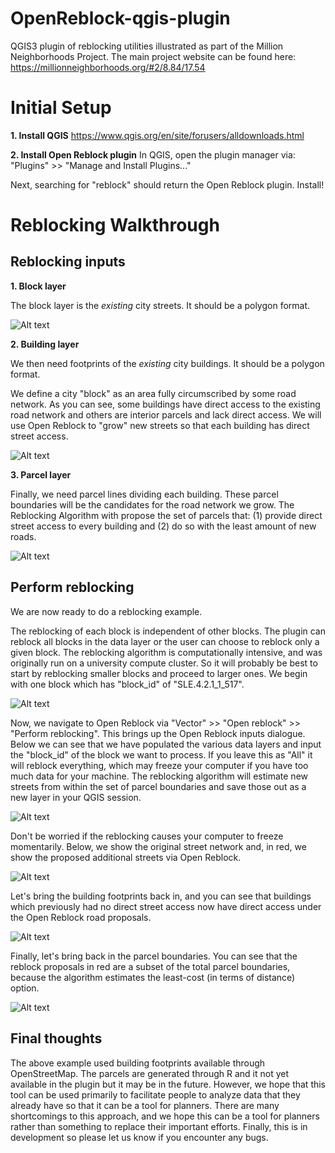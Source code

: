 # OpenReblock-qgis-plugin
QGIS3 plugin of reblocking utilities illustrated as part of the Million Neighborhoods Project. The main project website can be found here: https://millionneighborhoods.org/#2/8.84/17.54

# Initial Setup
**1. Install QGIS**
https://www.qgis.org/en/site/forusers/alldownloads.html

**2. Install Open Reblock plugin**
In QGIS, open the plugin manager via: "Plugins" >> "Manage and Install Plugins..."

Next, searching for "reblock" should return the Open Reblock plugin. Install!

# Reblocking Walkthrough

## Reblocking inputs
**1. Block layer**

The block layer is the *existing* city streets. It should be a polygon format.

![Alt text](https://github.com/CooperNederhood/OpenReblock-qgis-plugin/blob/master/how_to/s0_block_data.png "Title")


**2. Building layer**

We then need footprints of the *existing* city buildings. It should be a polygon format.

We define a city "block" as an area fully circumscribed by some road network. As you can see, some buildings have direct access to the existing road network and others are interior parcels and lack direct access. We will use Open Reblock to "grow" new streets so that each building has direct street access.

![Alt text](https://github.com/CooperNederhood/OpenReblock-qgis-plugin/blob/master/how_to/s1_building_data.png "Title")

**3. Parcel layer**

Finally, we need parcel lines dividing each building. These parcel boundaries will be the candidates for the road network we grow. The Reblocking Algorithm with propose the set of parcels that: (1) provide direct street access to every building and (2) do so with the least amount of new roads.

![Alt text](https://github.com/CooperNederhood/OpenReblock-qgis-plugin/blob/master/how_to/s2_parcel_data.png "Title")

## Perform reblocking
We are now ready to do a reblocking example.

The reblocking of each block is independent of other blocks. The plugin can reblock all blocks in the data layer or the user can choose to reblock only a given block. The reblocking algorithm is computationally intensive, and was originally run on a university compute cluster. So it will probably be best to start by reblocking smaller blocks and proceed to larger ones. We begin with one block which has "block_id" of "SLE.4.2.1_1_517".

![Alt text](https://github.com/CooperNederhood/OpenReblock-qgis-plugin/blob/master/how_to/reblock_0.png "Title")

Now, we navigate to Open Reblock via "Vector" >> "Open reblock" >> "Perform reblocking". This brings up the Open Reblock inputs dialogue. Below we can see that we have populated the various data layers and input the "block_id" of the block we want to process. If you leave this as "All" it will reblock everything, which may freeze your computer if you have too much data for your machine. The reblocking algorithm will estimate new streets from within the set of parcel boundaries and save those out as a new layer in your QGIS session.

![Alt text](https://github.com/CooperNederhood/OpenReblock-qgis-plugin/blob/master/how_to/reblock_1.png "Title")

Don't be worried if the reblocking causes your computer to freeze momentarily. Below, we show the original street network and, in red, we show the proposed additional streets via Open Reblock.

![Alt text](https://github.com/CooperNederhood/OpenReblock-qgis-plugin/blob/master/how_to/reblock_2.png "Title")

Let's bring the building footprints back in, and you can see that buildings which previously had no direct street access now have direct access under the Open Reblock road proposals.

![Alt text](https://github.com/CooperNederhood/OpenReblock-qgis-plugin/blob/master/how_to/reblock_3.png "Title")

Finally, let's bring back in the parcel boundaries. You can see that the reblock proposals in red are a subset of the total parcel boundaries, because the algorithm estimates the least-cost (in terms of distance) option.

![Alt text](https://github.com/CooperNederhood/OpenReblock-qgis-plugin/blob/master/how_to/reblock_4.png "Title")

## Final thoughts
The above example used building footprints available through OpenStreetMap. The parcels are generated through R and it not yet available in the plugin but it may be in the future. However, we hope that this tool can be used primarily to facilitate people to analyze data that they already have so that it can be a tool for planners. There are many shortcomings to this approach, and we hope this can be a tool for planners rather than something to replace their important efforts. Finally, this is in development so please let us know if you encounter any bugs.





